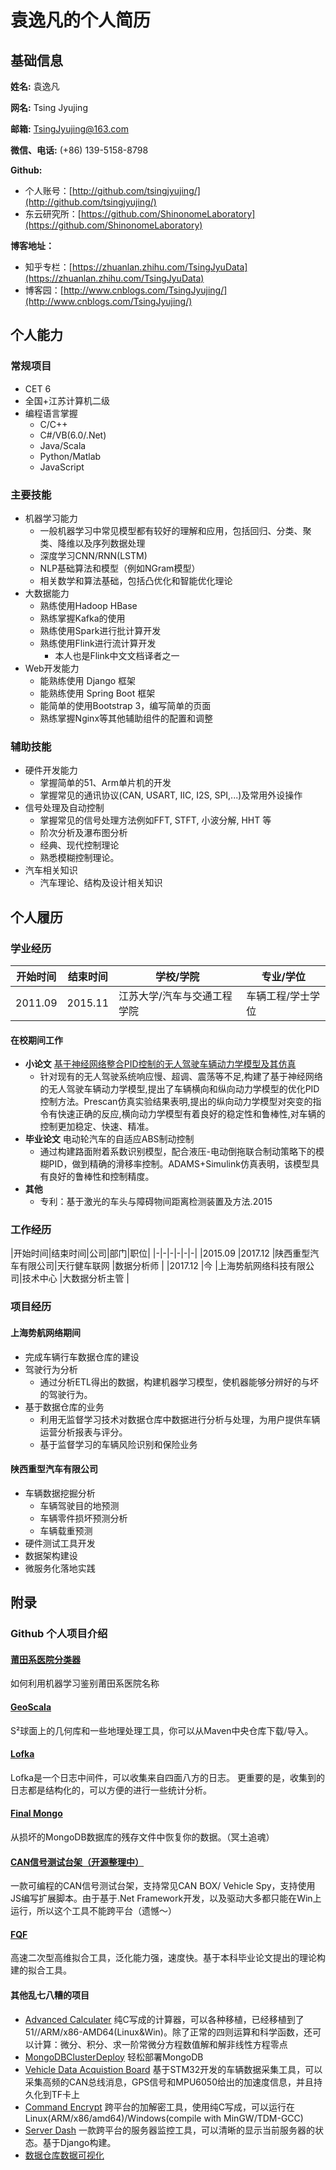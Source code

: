 # 袁逸凡的个人简历

## 基础信息
**姓名:** 袁逸凡

**网名:** Tsing Jyujing

**邮箱:** [TsingJyujing@163.com](mailto://TsingJyujing@163.com "TsingJyujing@163.com")

**微信、电话:** (+86) 139-5158-8798

**Github:**

- 个人账号：[http://github.com/tsingjyujing/](http://github.com/tsingjyujing/)
- 东云研究所：[https://github.com/ShinonomeLaboratory](https://github.com/ShinonomeLaboratory)

**博客地址：**

- 知乎专栏：[https://zhuanlan.zhihu.com/TsingJyuData](https://zhuanlan.zhihu.com/TsingJyuData)
- 博客园：[http://www.cnblogs.com/TsingJyujing/](http://www.cnblogs.com/TsingJyujing/)

## 个人能力

### 常规项目
- CET 6
- 全国+江苏计算机二级
- 编程语言掌握
    - C/C++
    - C#/VB(6.0/.Net)
    - Java/Scala
    - Python/Matlab
    - JavaScript

### 主要技能

- 机器学习能力
    - 一般机器学习中常见模型都有较好的理解和应用，包括回归、分类、聚类、降维以及序列数据处理
    - 深度学习CNN/RNN(LSTM)
    - NLP基础算法和模型（例如NGram模型）
    - 相关数学和算法基础，包括凸优化和智能优化理论
- 大数据能力
    - 熟练使用Hadoop HBase
    - 熟练掌握Kafka的使用
    - 熟练使用Spark进行批计算开发
    - 熟练使用Flink进行流计算开发
        - 本人也是Flink中文文档译者之一
- Web开发能力
    - 能熟练使用 Django 框架
    - 能熟练使用 Spring Boot 框架
    - 能简单的使用Bootstrap 3，编写简单的页面
    - 熟练掌握Nginx等其他辅助组件的配置和调整


### 辅助技能
- 硬件开发能力
    - 掌握简单的51、Arm单片机的开发
    - 掌握常见的通讯协议(CAN, USART, IIC, I2S, SPI,...)及常用外设操作
- 信号处理及自动控制
    - 掌握常见的信号处理方法例如FFT, STFT, 小波分解, HHT 等
    - 阶次分析及瀑布图分析
    - 经典、现代控制理论
    - 熟悉模糊控制理论。
- 汽车相关知识
    - 汽车理论、结构及设计相关知识

## 个人履历

### 学业经历

|开始时间|结束时间|学校/学院|专业/学位|
|-|-|-|-|
|2011.09   |2015.11   |江苏大学/汽车与交通工程学院   |车辆工程/学士学位   |

#### 在校期间工作

- **小论文** [基于神经网络整合PID控制的无人驾驶车辆动力学模型及其仿真](http://cpfd.cnki.com.cn/Article/CPFDTOTAL-QCGC201410001107.htm)
    - 针对现有的无人驾驶系统响应慢、超调、震荡等不足,构建了基于神经网络的无人驾驶车辆动力学模型,提出了车辆横向和纵向动力学模型的优化PID控制方法。Prescan仿真实验结果表明,提出的纵向动力学模型对突变的指令有快速正确的反应,横向动力学模型有着良好的稳定性和鲁棒性,对车辆的控制更加稳定、快速、精准。
- **毕业论文** 电动轮汽车的自适应ABS制动控制
    - 通过构建路面附着系数识别模型，配合液压-电动倒拖联合制动策略下的模糊PID，做到精确的滑移率控制。ADAMS+Simulink仿真表明，该模型具有良好的鲁棒性和控制精度。
- **其他**
    - 专利：基于激光的车头与障碍物间距离检测装置及方法.2015

### 工作经历

|开始时间|结束时间|公司|部门|职位|
|-|-|-|-|-|-|
|2015.09   |2017.12   |陕西重型汽车有限公司|天行健车联网   |数据分析师   |
|2017.12   |今   |上海势航网络科技有限公司|技术中心   |大数据分析主管   |

### 项目经历

#### 上海势航网络期间

- 完成车辆行车数据仓库的建设
- 驾驶行为分析
    - 通过分析ETL得出的数据，构建机器学习模型，使机器能够分辨好的与坏的驾驶行为。
- 基于数据仓库的业务
    - 利用无监督学习技术对数据仓库中数据进行分析与处理，为用户提供车辆运营分析报表与评分。
    - 基于监督学习的车辆风险识别和保险业务

#### 陕西重型汽车有限公司
- 车辆数据挖掘分析
    - 车辆驾驶目的地预测
    - 车辆零件损坏预测分析
    - 车辆载重预测
- 硬件测试工具开发
- 数据架构建设
- 微服务化落地实践

## 附录

### Github 个人项目介绍

#### [莆田系医院分类器](https://github.com/TsingJyujing/BlackHeartHospitalClassifier)

如何利用机器学习鉴别莆田系医院名称

#### [GeoScala](https://github.com/TsingJyujing/GeoScala)

S²球面上的几何库和一些地理处理工具，你可以从Maven中央仓库下载/导入。

#### [Lofka](https://github.com/TsingJyujing/lofka)

Lofka是一个日志中间件，可以收集来自四面八方的日志。
更重要的是，收集到的日志都是结构化的，可以方便的进行一些统计分析。

#### [Final Mongo](https://github.com/TsingJyujing/final-mongo)

从损坏的MongoDB数据库的残存文件中恢复你的数据。（冥土追魂）

#### [CAN信号测试台架（开源整理中）](https://github.com/TsingJyujing/CAN-signal-panel)
一款可编程的CAN信号测试台架，支持常见CAN BOX/ Vehicle Spy，支持使用JS编写扩展脚本。由于基于.Net Framework开发，以及驱动大多都只能在Win上运行，所以这个工具不能跨平台（遗憾～）

#### [FQF](https://github.com/ShinonomeLaboratory/Fast-Quadratical-Fitting)
高速二次型高维拟合工具，泛化能力强，速度快。基于本科毕业论文提出的理论构建的拟合工具。

#### 其他乱七八糟的项目
- [Advanced Calculater](https://github.com/ShinonomeLaboratory/Advanced-Calculater) 纯C写成的计算器，可以各种移植，已经移植到了51//ARM/x86-AMD64(Linux&Win)。除了正常的四则运算和科学函数，还可以计算：微分、积分、求一阶常微分方程数值解和解非线性方程零点
- [MongoDBClusterDeploy](https://github.com/TsingJyujing/MongoDBClusterDeploy) 轻松部署MongoDB
- [Vehicle Data Acquistion Board](https://github.com/TsingJyujing/Vehicle-Data-Acquistion-Board) 基于STM32开发的车辆数据采集工具，可以采集高频的CAN总线消息，GPS信号和MPU6050给出的加速度信息，并且持久化到TF卡上
- [Command Encrypt](https://github.com/TsingJyujing/CommandEncrypt) 跨平台的加解密工具，使用纯C写成，可以运行在Linux(ARM/x86/amd64)/Windows(compile with MinGW/TDM-GCC)
- [Server Dash](https://github.com/TsingJyujing/ServerDash) 一款跨平台的服务器监控工具，可以清晰的显示当前服务器的状态。基于Django构建。
- [数据仓库数据可视化](https://github.com/TsingJyujing/Resume/blob/master/img/1212256696.jpg)
